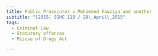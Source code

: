 ```yaml
---
title: Public Prosecutor v Mohammed Fauziya and another 
subtitle: "[2015] SGHC 118 / 29\_April\_2015"
tags:
  - Criminal Law
  - Statutory offences
  - Misuse of Drugs Act

---
```


